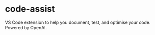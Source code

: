 # code-assist
VS Code extension to help you document, test, and optimise your code. Powered by OpenAI.
